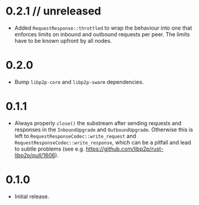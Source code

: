 # 0.2.1 // unreleased

- Added `RequestResponse::throttled` to wrap the behaviour into one that
  enforces limits on inbound and outbound requests per peer. The limits
  have to be known upfront by all nodes.

# 0.2.0

- Bump `libp2p-core` and `libp2p-swarm` dependencies.

# 0.1.1

- Always properly `close()` the substream after sending requests and
responses in the `InboundUpgrade` and `OutboundUpgrade`. Otherwise this is
left to `RequestResponseCodec::write_request` and `RequestResponseCodec::write_response`,
which can be a pitfall and lead to subtle problems (see e.g.
https://github.com/libp2p/rust-libp2p/pull/1606).

# 0.1.0

- Initial release.

